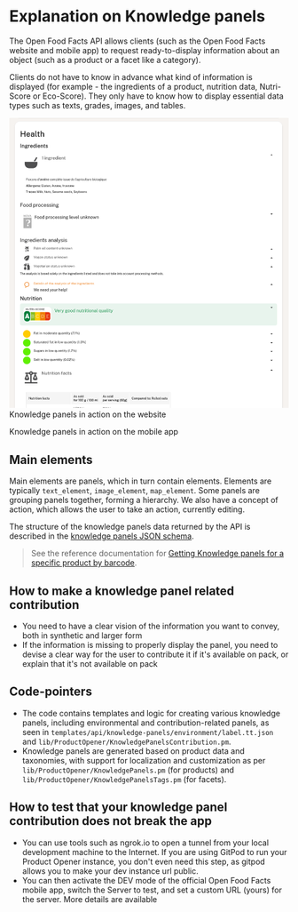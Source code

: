 # Explanation on Knowledge panels

The Open Food Facts API allows clients (such as the Open Food Facts website and mobile app) to request ready-to-display information about an object (such as a product or a facet like a category).

Clients do not have to know in advance what kind of information is displayed (for example - the ingredients of a product, nutrition data, Nutri-Score or Eco-Score). They only have to know how to display essential data types such as texts, grades, images, and tables.

![Panels for oatmeal on the mobile app, showing ingredients and nutrition info](../assets/knowledge-panels-in-action.png)  
Knowledge panels in action on the website


Knowledge panels in action on the mobile app

## Main elements
Main elements are panels, which in turn contain elements. Elements are typically `text_element`, `image_element`, `map_element`. Some panels are grouping panels together, forming a hierarchy.
We also have a concept of action, which allows the user to take an action, currently editing.

The structure of the knowledge panels data returned by the API is described in the [knowledge panels JSON schema](./ref/schemas/knowledge_panels/panels.yaml).

> See the reference documentation for [Getting Knowledge panels for a specific product by barcode](https://openfoodfacts.github.io/openfoodfacts-server/api/ref-v2/#get-/api/v2/product/-barcode--fields-knowledge_panels).

## How to make a knowledge panel related contribution
- You need to have a clear vision of the information you want to convey, both in synthetic and larger form
- If the information is missing to properly display the panel, you need to devise a clear way for the user to contribute it if it's available on pack, or explain that it's not available on pack

## Code-pointers
* The code contains templates and logic for creating various knowledge panels, including environmental and contribution-related panels, as seen in `templates/api/knowledge-panels/environment/label.tt.json` and `lib/ProductOpener/KnowledgePanelsContribution.pm`.
* Knowledge panels are generated based on product data and taxonomies, with support for localization and customization as per `lib/ProductOpener/KnowledgePanels.pm` (for products) and `lib/ProductOpener/KnowledgePanelsTags.pm` (for facets).

## How to test that your knowledge panel contribution does not break the app
- You can use tools such as ngrok.io to open a tunnel from your local development machine to the Internet. If you are using GitPod to run your Product Opener instance, you don't even need this step, as gitpod allows you to make your dev instance url public.
- You can then activate the DEV mode of the official Open Food Facts mobile app, switch the Server to test, and set a custom URL (yours) for the server. More details are available
